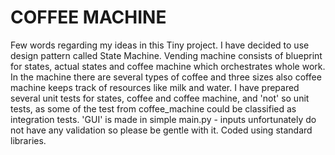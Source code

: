 # COFFEE MACHINE
 Few words regarding my ideas in this Tiny project. I have decided to use design pattern called State Machine.
Vending machine consists of blueprint for states, actual states and coffee machine which orchestrates whole work.
In the machine there are several types of coffee and three sizes also coffee machine keeps track of resources like milk
and water. I have prepared several unit tests for states, coffee and coffee machine, and 'not' so unit tests,
as some of the test from coffee_machine could be classified as integration tests.
'GUI' is made in simple main.py - inputs unfortunately do not have any validation so please be gentle with it.
Coded using standard libraries.

